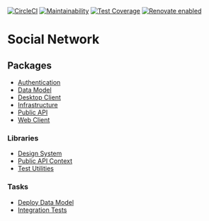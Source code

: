 [![CircleCI](https://circleci.com/gh/davidchristie/social-network.svg?style=svg)](https://circleci.com/gh/davidchristie/social-network)
[![Maintainability](https://api.codeclimate.com/v1/badges/a32339ac72c60b22b838/maintainability)](https://codeclimate.com/github/davidchristie/social-network/maintainability)
[![Test Coverage](https://api.codeclimate.com/v1/badges/a32339ac72c60b22b838/test_coverage)](https://codeclimate.com/github/davidchristie/social-network/test_coverage)
[![Renovate enabled](https://img.shields.io/badge/renovate-enabled-brightgreen.svg?style=flat)](https://renovatebot.com/)

# Social Network

## Packages

* [Authentication](packages/authentication)
* [Data Model](packages/data-model)
* [Desktop Client](packages/desktop-client)
* [Infrastructure](packages/infrastructure)
* [Public API](packages/public-api)
* [Web Client](packages/web-client)

### Libraries

* [Design System](packages/libraries/design-system)
* [Public API Context](packages/libraries/public-api-context)
* [Test Utilities](packages/libraries/test-utilities)

### Tasks

* [Deploy Data Model](packages/tasks/deploy-data-model)
* [Integration Tests](packages/tasks/integration-tests)

